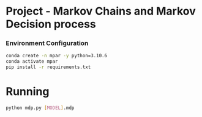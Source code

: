 # Project - Markov Chains and Markov Decision process

### Environment Configuration

```bash
conda create -n mpar -y python=3.10.6
conda activate mpar
pip install -r requirements.txt

```

# Running

```bash
python mdp.py [MODEL].mdp
```